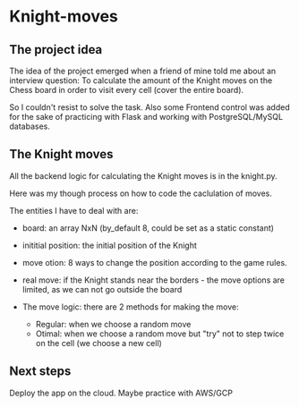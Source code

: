 # Knight-moves

## The project idea
The idea of the project emerged when a friend of mine told me about an interview question: 
To calculate the amount of the Knight moves on the Chess board in order to visit every cell (cover the entire board).

So I couldn't resist to solve the task.
Also some Frontend control was added for the sake of practicing with Flask and working with PostgreSQL/MySQL databases.

## The Knight moves
All the backend logic for calculating the Knight moves is in the knight.py.

Here was my though process on how to code the caclulation of moves.

The entities I have to deal with are:
- board: an array NxN (by_default 8, could be set as a static constant) 
- inititial position: the initial position of the Knight
- move otion: 8 ways to change the position according to the game rules.
- real move: if the Knight stands near the borders - the move options are limited, as we can not go outside the board

- The move logic: there are 2 methods for making the move: 
    - Regular: when we choose a random move 
    - Otimal: when we choose a random move but "try" not to step twice on the cell (we choose a new cell)

## Next steps
Deploy the app on the cloud. 
Maybe practice with AWS/GCP
